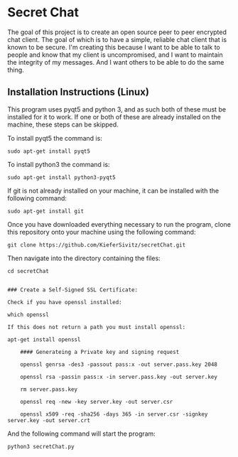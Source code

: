 # Secret Chat
The goal of this project is to create an open source peer to peer encrypted chat client. The goal of which is to have a simple, reliable chat client that is known to be secure. I'm creating this because I want to be able to talk to people and know that my client is uncompromised, and I want to maintain the integrity of my messages. And I want others to be able to do the same thing.

## Installation Instructions (Linux)
This program uses pyqt5 and python 3, and as such both of these must be installed for it to work.
If one or both of these are already installed on the machine, these steps can be skipped.

To install pyqt5 the command is:

	sudo apt-get install pyqt5

To install python3 the command is:

	sudo apt-get install python3-pyqt5

If git is not already installed on your machine, it can be installed with the following command:

	sudo apt-get install git

Once you have downloaded everything necessary to run the program, clone this repository onto your machine
using the following command:

	git clone https://github.com/KieferSivitz/secretChat.git

Then navigate into the directory containing the files:

	cd secretChat


	### Create a Self-Signed SSL Certificate:
	
	Check if you have openssl installed:

	which openssl

	If this does not return a path you must install openssl:

	apt-get install openssl

		#### Generateing a Private key and signing request

		openssl genrsa -des3 -passout pass:x -out server.pass.key 2048

		openssl rsa -passin pass:x -in server.pass.key -out server.key

		rm server.pass.key

		openssl req -new -key server.key -out server.csr

		openssl x509 -req -sha256 -days 365 -in server.csr -signkey server.key -out server.crt

And the following command will start the program:

	python3 secretChat.py


